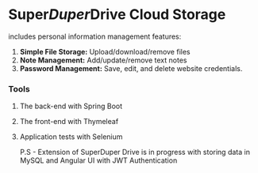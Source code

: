 # Super*Duper*Drive Cloud Storage
includes personal information management features:

1. **Simple File Storage:** Upload/download/remove files
2. **Note Management:** Add/update/remove text notes
3. **Password Management:** Save, edit, and delete website credentials.

### Tools
1. The back-end with Spring Boot
2. The front-end with Thymeleaf
3. Application tests with Selenium



   P.S - Extension of SuperDuper Drive is in progress with storing data in MySQL and Angular UI with JWT Authentication
